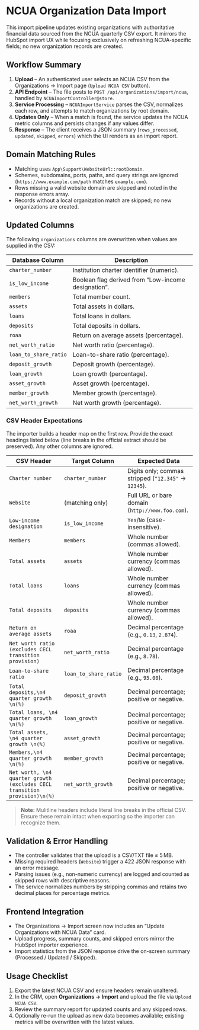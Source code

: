# NCUA Organization Data Import

This import pipeline updates existing organizations with authoritative financial data sourced from the NCUA quarterly CSV export. It mirrors the HubSpot import UX while focusing exclusively on refreshing NCUA-specific fields; no new organization records are created.

## Workflow Summary

1. **Upload** – An authenticated user selects an NCUA CSV from the Organizations → Import page (`Upload NCUA CSV` button).
2. **API Endpoint** – The file posts to `POST /api/organizations/import/ncua`, handled by `NCUAImportController@store`.
3. **Service Processing** – `NCUAImportService` parses the CSV, normalizes each row, and attempts to match organizations by root domain.
4. **Updates Only** – When a match is found, the service updates the NCUA metric columns and persists changes if any values differ.
5. **Response** – The client receives a JSON summary (`rows_processed`, `updated`, `skipped`, `errors`) which the UI renders as an import report.

## Domain Matching Rules

- Matching uses `App\Support\WebsiteUrl::rootDomain`.
- Schemes, subdomains, ports, paths, and query strings are ignored (`https://www.example.com/path` matches `example.com`).
- Rows missing a valid website domain are skipped and noted in the response errors array.
- Records without a local organization match are skipped; no new organizations are created.

## Updated Columns

The following `organizations` columns are overwritten when values are supplied in the CSV:

| Database Column        | Description                                         |
|------------------------|-----------------------------------------------------|
| `charter_number`       | Institution charter identifier (numeric).          |
| `is_low_income`        | Boolean flag derived from “Low-income designation”. |
| `members`              | Total member count.                                 |
| `assets`               | Total assets in dollars.                            |
| `loans`                | Total loans in dollars.                             |
| `deposits`             | Total deposits in dollars.                          |
| `roaa`                 | Return on average assets (percentage).              |
| `net_worth_ratio`      | Net worth ratio (percentage).                       |
| `loan_to_share_ratio`  | Loan-to-share ratio (percentage).                   |
| `deposit_growth`       | Deposit growth (percentage).                        |
| `loan_growth`          | Loan growth (percentage).                           |
| `asset_growth`         | Asset growth (percentage).                          |
| `member_growth`        | Member growth (percentage).                         |
| `net_worth_growth`     | Net worth growth (percentage).                      |

### CSV Header Expectations

The importer builds a header map on the first row. Provide the exact headings listed below (line breaks in the official extract should be preserved). Any other columns are ignored.

| CSV Header                                                         | Target Column         | Expected Data                                              |
|--------------------------------------------------------------------|-----------------------|------------------------------------------------------------|
| `Charter number`                                                   | `charter_number`      | Digits only; commas stripped (`"12,345"` → `12345`).       |
| `Website`                                                          | (matching only)       | Full URL or bare domain (`http://www.foo.com`).            |
| `Low-income designation`                                           | `is_low_income`       | `Yes`/`No` (case-insensitive).                             |
| `Members`                                                          | `members`             | Whole number (commas allowed).                             |
| `Total assets`                                                     | `assets`              | Whole number currency (commas allowed).                    |
| `Total loans`                                                      | `loans`               | Whole number currency (commas allowed).                    |
| `Total deposits`                                                   | `deposits`            | Whole number currency (commas allowed).                    |
| `Return on average assets`                                         | `roaa`                | Decimal percentage (e.g., `0.13`, `2.874`).                |
| `Net worth ratio (excludes CECL transition provision)`             | `net_worth_ratio`     | Decimal percentage (e.g., `8.78`).                         |
| `Loan-to-share ratio`                                              | `loan_to_share_ratio` | Decimal percentage (e.g., `95.00`).                        |
| `Total deposits,\n4 quarter growth \n(%)`                          | `deposit_growth`      | Decimal percentage; positive or negative.                  |
| `Total loans, \n4 quarter growth \n(%)`                            | `loan_growth`         | Decimal percentage; positive or negative.                  |
| `Total assets, \n4 quarter growth \n(%)`                           | `asset_growth`        | Decimal percentage; positive or negative.                  |
| `Members,\n4 quarter growth \n(%)`                                 | `member_growth`       | Decimal percentage; positive or negative.                  |
| `Net worth, \n4 quarter growth (excludes CECL transition provision)\n(%)` | `net_worth_growth`   | Decimal percentage; positive or negative.                  |

> **Note:** Mulitline headers include literal line breaks in the official CSV. Ensure these remain intact when exporting so the importer can recognize them.

## Validation & Error Handling

- The controller validates that the upload is a CSV/TXT file ≤ 5 MB.
- Missing required headers (`Website`) trigger a 422 JSON response with an error message.
- Parsing issues (e.g., non-numeric currency) are logged and counted as skipped rows with descriptive reasons.
- The service normalizes numbers by stripping commas and retains two decimal places for percentage metrics.

## Frontend Integration

- The Organizations → Import screen now includes an “Update Organizations with NCUA Data” card.
- Upload progress, summary counts, and skipped errors mirror the HubSpot importer experience.
- Import statistics from the JSON response drive the on-screen summary (Processed / Updated / Skipped).

## Usage Checklist

1. Export the latest NCUA CSV and ensure headers remain unaltered.
2. In the CRM, open **Organizations → Import** and upload the file via `Upload NCUA CSV`.
3. Review the summary report for updated counts and any skipped rows.
4. Optionally re-run the upload as new data becomes available; existing metrics will be overwritten with the latest values.
